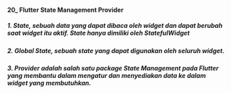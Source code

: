 #### 20_ Flutter State Management Provider
##### 1. State, sebuah data yang dapat dibaca oleh widget dan dapat berubah saat widget itu aktif. State hanya dimiliki oleh StatefulWidget

##### 2. Global State, sebuah state yang dapat digunakan oleh seluruh widget.

##### 3. Provider adalah salah satu package State Management pada Flutter yang membantu dalam mengatur dan menyediakan data ke dalam widget yang membutuhkan.